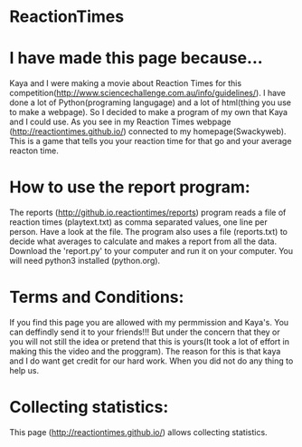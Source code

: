 ReactionTimes
=============


I have made this page because...
=================================
Kaya and I were making a movie about Reaction Times for this competition(http://www.sciencechallenge.com.au/info/guidelines/).
I have done a lot of Python(programing langugage) and a lot of html(thing you use to make a webpage).
So I decided to make a program of my own that Kaya and I could use.
As you see in my Reaction Times webpage (http://reactiontimes.github.io/) connected to my homepage(Swackyweb).
This is a game that tells you your reaction time for that go and your average reacton time.

How to use the report program:
==============================
The reports (http://github.io.reactiontimes/reports) program reads a file of reaction times (playtext.txt) as comma separated values, one line per person. Have a look at the file.
The program also uses a file (reports.txt) to decide what averages to calculate and makes a report from all the data.
Download the 'report.py' to your computer and run it on your computer. You will need python3 installed (python.org).

Terms and Conditions:
=====================
If you find this page you are allowed with my permmission and Kaya's. You can deffindly send it to your friends!!!
But under the concern that they or you will not still the idea or pretend that this is yours(It took a lot of effort in making this the video and the proggram).
The reason for this is that kaya and I do want get credit for our hard work. When you did not do any thing to help us.

Collecting statistics:
======================
This page (http://reactiontimes.github.io/) allows collecting statistics.
